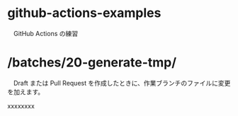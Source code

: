 # github-actions-examples
　GitHub Actions の練習

# /batches/20-generate-tmp/
　Draft または Pull Request を作成したときに、作業ブランチのファイルに変更を加えます。
 
xxxxxxxx
